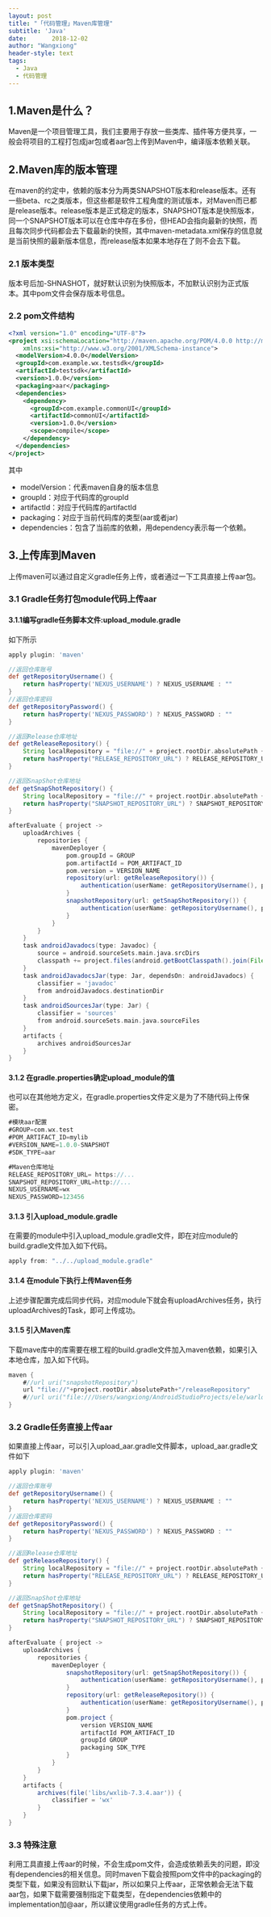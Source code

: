```yaml
---
layout: post
title: "「代码管理」Maven库管理"
subtitle: 'Java'
date:       2018-12-02
author: "Wangxiong"
header-style: text
tags:
  - Java
  - 代码管理
---
```


## 1.Maven是什么？

Maven是一个项目管理工具，我们主要用于存放一些类库、插件等方便共享，一般会将项目的工程打包成jar包或者aar包上传到Maven中，编译版本依赖关联。

## 2.Maven库的版本管理

在maven的约定中，依赖的版本分为两类SNAPSHOT版本和release版本。还有一些beta、rc之类版本，但这些都是软件工程角度的测试版本，对Maven而已都是release版本。release版本是正式稳定的版本，SNAPSHOT版本是快照版本，同一个SNAPSHOT版本可以在仓库中存在多份，但HEAD会指向最新的快照，而且每次同步代码都会去下载最新的快照，其中maven-metadata.xml保存的信息就是当前快照的最新版本信息，而release版本如果本地存在了则不会去下载。

### 2.1 版本类型

版本号后加-SHNASHOT，就好默认识别为快照版本，不加默认识别为正式版本。其中pom文件会保存版本号信息。

### 2.2 pom文件结构

```xml
<?xml version="1.0" encoding="UTF-8"?>
<project xsi:schemaLocation="http://maven.apache.org/POM/4.0.0 http://maven.apache.org/xsd/maven-4.0.0.xsd" xmlns="http://maven.apache.org/POM/4.0.0"
    xmlns:xsi="http://www.w3.org/2001/XMLSchema-instance">
  <modelVersion>4.0.0</modelVersion>
  <groupId>com.example.wx.testsdk</groupId>
  <artifactId>testsdk</artifactId>
  <version>1.0.0</version>
  <packaging>aar</packaging>
  <dependencies>
    <dependency>
      <groupId>com.example.commonUI</groupId>
      <artifactId>commonUI</artifactId>
      <version>1.0.0</version>
      <scope>compile</scope>
    </dependency>
  </dependencies>
</project>
```

其中

- modelVersion：代表maven自身的版本信息
- groupId：对应于代码库的groupId
- artifactId：对应于代码库的artifactId
- packaging：对应于当前代码库的类型(aar或者jar)
- dependencies：包含了当前库的依赖，用dependency表示每一个依赖。

## 3.上传库到Maven

上传maven可以通过自定义gradle任务上传，或者通过一下工具直接上传aar包。

### 3.1 Gradle任务打包module代码上传aar

#### 3.1.1编写gradle任务脚本文件:upload_module.gradle

如下所示

```groovy
apply plugin: 'maven'

//返回仓库账号
def getRepositoryUsername() {
    return hasProperty('NEXUS_USERNAME') ? NEXUS_USERNAME : ""
}
//返回仓库密码
def getRepositoryPassword() {
    return hasProperty('NEXUS_PASSWORD') ? NEXUS_PASSWORD : ""
}

//返回Release仓库地址
def getReleaseRepository() {
    String localRepository = "file://" + project.rootDir.absolutePath + "/releaseRepository"
    return hasProperty("RELEASE_REPOSITORY_URL") ? RELEASE_REPOSITORY_URL : localRepository
}

//返回SnapShot仓库地址
def getSnapShotRepository() {
    String localRepository = "file://" + project.rootDir.absolutePath + "/snapshotRepository"
    return hasProperty("SNAPSHOT_REPOSITORY_URL") ? SNAPSHOT_REPOSITORY_URL : localRepository
}

afterEvaluate { project ->
    uploadArchives {
        repositories {
            mavenDeployer {
                pom.groupId = GROUP
                pom.artifactId = POM_ARTIFACT_ID
                pom.version = VERSION_NAME
                repository(url: getReleaseRepository()) {
                    authentication(userName: getRepositoryUsername(), password: getRepositoryPassword())
                }
                snapshotRepository(url: getSnapShotRepository()) {
                    authentication(userName: getRepositoryUsername(), password: getRepositoryPassword())
                }
            }
        }
    }
    task androidJavadocs(type: Javadoc) {
        source = android.sourceSets.main.java.srcDirs
        classpath += project.files(android.getBootClasspath().join(File.pathSeparator))
    }
    task androidJavadocsJar(type: Jar, dependsOn: androidJavadocs) {
        classifier = 'javadoc'
        from androidJavadocs.destinationDir
    }
    task androidSourcesJar(type: Jar) {
        classifier = 'sources'
        from android.sourceSets.main.java.sourceFiles
    }
    artifacts {
        archives androidSourcesJar
    }
}
```

#### 3.1.2 在gradle.properties确定upload_module的值

也可以在其他地方定义，在gradle.properties文件定义是为了不随代码上传保密。

```groovy
#模块aar配置
#GROUP=com.wx.test
#POM_ARTIFACT_ID=mylib
#VERSION_NAME=1.0.0-SNAPSHOT
#SDK_TYPE=aar

#Maven仓库地址
RELEASE_REPOSITORY_URL= https://...
SNAPSHOT_REPOSITORY_URL=http://...
NEXUS_USERNAME=wx
NEXUS_PASSWORD=123456
```

#### 3.1.3 引入upload_module.gradle

在需要的module中引入upload_module.gradle文件，即在对应module的build.gradle文件加入如下代码。

```groovy
apply from: "../../upload_module.gradle"
```

#### 3.1.4 在module下执行上传Maven任务

上述步骤配置完成后同步代码，对应module下就会有uploadArchives任务，执行uploadArchives的Task，即可上传成功。

#### 3.1.5 引入Maven库

下载mave库中的库需要在根工程的build.gradle文件加入maven依赖，如果引入本地仓库，加入如下代码。

```groovy
maven {
    #//url uri("snapshotRepository")
    url "file://"+project.rootDir.absolutePath+"/releaseRepository"
    #//url uri("file:///Users/wangxiong/AndroidStudioProjects/ele/warlock/snapshotRepository")
}
```

### 3.2 Gradle任务直接上传aar

如果直接上传aar，可以引入upload_aar.gradle文件脚本，upload_aar.gradle文件如下

```groovy
apply plugin: 'maven'

//返回仓库账号
def getRepositoryUsername() {
    return hasProperty('NEXUS_USERNAME') ? NEXUS_USERNAME : ""
}
//返回仓库密码
def getRepositoryPassword() {
    return hasProperty('NEXUS_PASSWORD') ? NEXUS_PASSWORD : ""
}

//返回Release仓库地址
def getReleaseRepository() {
    String localRepository = "file://" + project.rootDir.absolutePath + "/snapshotRepository"
    return hasProperty("RELEASE_REPOSITORY_URL") ? RELEASE_REPOSITORY_URL : localRepository
}

//返回SnapShot仓库地址
def getSnapShotRepository() {
    String localRepository = "file://" + project.rootDir.absolutePath + "/releaseRepository"
    return hasProperty("SNAPSHOT_REPOSITORY_URL") ? SNAPSHOT_REPOSITORY_URL : localRepository
}

afterEvaluate { project ->
    uploadArchives {
        repositories {
            mavenDeployer {
                snapshotRepository(url: getSnapShotRepository()) {
                    authentication(userName: getRepositoryUsername(), password: getRepositoryPassword())
                }
                repository(url: getReleaseRepository()) {
                    authentication(userName: getRepositoryUsername(), password: getRepositoryPassword())
                }
                pom.project {
                    version VERSION_NAME
                    artifactId POM_ARTIFACT_ID
                    groupId GROUP
                    packaging SDK_TYPE
                }
            }
        }
    }
    artifacts {
        archives(file('libs/wxlib-7.3.4.aar')) {
            classifier = 'wx'
        }
    }
}
```

### 3.3 特殊注意

利用工具直接上传aar的时候，不会生成pom文件，会造成依赖丢失的问题，即没有dependencies的相关信息。同时maven下载会按照pom文件中的packaging的类型下载，如果没有回默认下载jar，所以如果只上传aar，正常依赖会无法下载aar包，如果下载需要强制指定下载类型，在dependencies依赖中的implementation加@aar，所以建议使用gradle任务的方式上传。